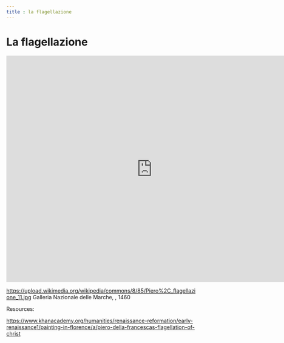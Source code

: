 ```yaml
---
title : la flagellazione
---
```

# La flagellazione

<iframe width="768" height="597" scrolling="no" src="https://api.playposit.com/go/share/612465/18362/0/0/Copy-of-Piero-della-Francesca" allow="autoplay *;" allowfullscreen frameborder="0"></iframe>

https://upload.wikimedia.org/wikipedia/commons/8/85/Piero%2C_flagellazione_11.jpg
Galleria Nazionale delle Marche, , 1460

Resources:

https://www.khanacademy.org/humanities/renaissance-reformation/early-renaissance1/painting-in-florence/a/piero-della-francescas-flagellation-of-christ
